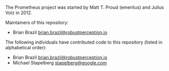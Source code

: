 The Prometheus project was started by Matt T. Proud (emeritus) and
Julius Volz in 2012.

Maintainers of this repository:

* Brian Brazil <brian.brazil@robustperception.io>

The following individuals have contributed code to this repository
(listed in alphabetical order):

* Brian Brazil <brian.brazil@robustperception.io>
* Michael Stapelberg <stapelberg@google.com>


